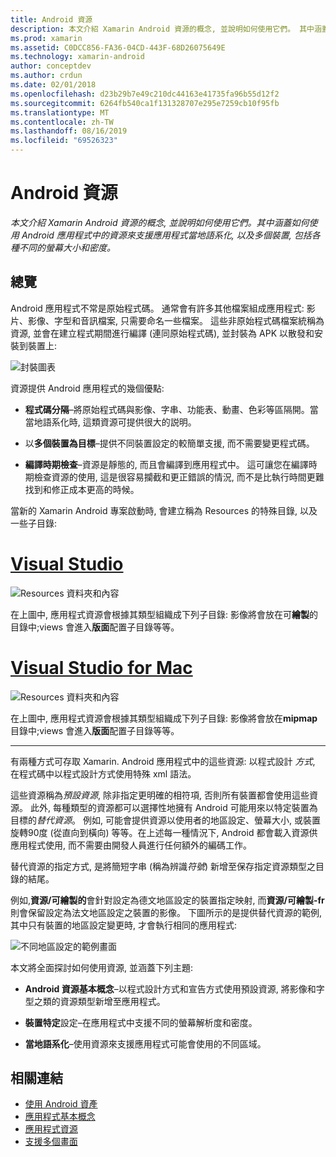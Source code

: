 ```yaml
---
title: Android 資源
description: 本文介紹 Xamarin Android 資源的概念, 並說明如何使用它們。 其中涵蓋如何使用 Android 應用程式中的資源來支援應用程式當地語系化, 以及多個裝置, 包括各種不同的螢幕大小和密度。
ms.prod: xamarin
ms.assetid: C0DCC856-FA36-04CD-443F-68D26075649E
ms.technology: xamarin-android
author: conceptdev
ms.author: crdun
ms.date: 02/01/2018
ms.openlocfilehash: d23b29b7e49c210dc44163e41735fa96b55d12f2
ms.sourcegitcommit: 6264fb540ca1f131328707e295e7259cb10f95fb
ms.translationtype: MT
ms.contentlocale: zh-TW
ms.lasthandoff: 08/16/2019
ms.locfileid: "69526323"
---
```

# <a name="android-resources"></a>Android 資源

_本文介紹 Xamarin Android 資源的概念, 並說明如何使用它們。其中涵蓋如何使用 Android 應用程式中的資源來支援應用程式當地語系化, 以及多個裝置, 包括各種不同的螢幕大小和密度。_


## <a name="overview"></a>總覽

Android 應用程式不常是原始程式碼。 通常會有許多其他檔案組成應用程式: 影片、影像、字型和音訊檔案, 只需要命名一些檔案。 這些非原始程式碼檔案統稱為資源, 並會在建立程式期間進行編譯 (連同原始程式碼), 並封裝為 APK 以散發和安裝到裝置上:

![封裝圖表](images/packaging-diagram.png)

資源提供 Android 應用程式的幾個優點:

- **程式碼分隔**&ndash;將原始程式碼與影像、字串、功能表、動畫、色彩等區隔開。當當地語系化時, 這類資源可提供很大的説明。

- 以**多個裝置為目標**&ndash;提供不同裝置設定的較簡單支援, 而不需要變更程式碼。

- **編譯時期檢查**&ndash;資源是靜態的, 而且會編譯到應用程式中。 這可讓您在編譯時期檢查資源的使用, 這是很容易攔截和更正錯誤的情況, 而不是比執行時間更難找到和修正成本更高的時候。

當新的 Xamarin Android 專案啟動時, 會建立稱為 Resources 的特殊目錄, 以及一些子目錄:

# <a name="visual-studiotabwindows"></a>[Visual Studio](#tab/windows)

![Resources 資料夾和內容](images/resources-folder-vs.png)

在上圖中, 應用程式資源會根據其類型組織成下列子目錄: 影像將會放在可**繪製**的目錄中;views 會進入**版面**配置子目錄等等。
 
# <a name="visual-studio-for-mactabmacos"></a>[Visual Studio for Mac](#tab/macos)

![Resources 資料夾和內容](images/resources-folder-xs.png)

在上圖中, 應用程式資源會根據其類型組織成下列子目錄: 影像將會放在**mipmap**目錄中;views 會進入**版面**配置子目錄等等。
 
-----

有兩種方式可存取 Xamarin. Android 應用程式中的這些資源: 以程式設計 *方式*, 在程式碼中以程式設計方式使用特殊 xml 語法。

這些資源稱為*預設資源*, 除非指定更明確的相符項, 否則所有裝置都會使用這些資源。 此外, 每種類型的資源都可以選擇性地擁有 Android 可能用來以特定裝置為目標的*替代資源*。 例如, 可能會提供資源以使用者的地區設定、螢幕大小, 或裝置旋轉90度 (從直向到橫向) 等等。在上述每一種情況下, Android 都會載入資源供應用程式使用, 而不需要由開發人員進行任何額外的編碼工作。

替代資源的指定方式, 是將簡短字串 (稱為辨識*符號*) 新增至保存指定資源類型之目錄的結尾。

例如,**資源/可繪製的**會針對設定為德文地區設定的裝置指定映射, 而**資源/可繪製-fr**則會保留設定為法文地區設定之裝置的影像。 下圖所示的是提供替代資源的範例, 其中只有裝置的地區設定變更時, 才會執行相同的應用程式:

![不同地區設定的範例畫面](images/localized-screenshots.png)

本文將全面探討如何使用資源, 並涵蓋下列主題:

- **Android 資源基本概念**&ndash;以程式設計方式和宣告方式使用預設資源, 將影像和字型之類的資源類型新增至應用程式。

- **裝置特定**設定&ndash;在應用程式中支援不同的螢幕解析度和密度。

- **當地語系化**&ndash;使用資源來支援應用程式可能會使用的不同區域。


## <a name="related-links"></a>相關連結

- [使用 Android 資產](~/android/app-fundamentals/resources-in-android/android-assets.md)
- [應用程式基本概念](https://developer.android.com/guide/topics/fundamentals.html)
- [應用程式資源](https://developer.android.com/guide/topics/resources/index.html)
- [支援多個畫面](https://developer.android.com/guide/practices/screens_support.html)
